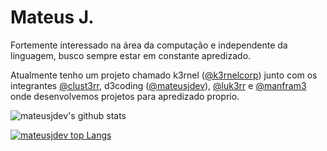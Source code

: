 # Mateus J.

Fortemente interessado na área da computação e independente da linguagem, busco sempre estar em constante apredizado.

Atualmente tenho um projeto chamado k3rnel (<a href="https://github.com/k3rnelcorp" target="_blank">@k3rnelcorp</a>) junto com os integrantes <a href="https://github.com/clust3rr" target="_blank">@clust3rr</a>, d3coding (<a href="https://github.com/mateusjdev" target="_blank">@mateusjdev</a>), <a href="https://github.com/luk3rr" target="_blank">@luk3rr</a> e <a href="https://github.com/manfram3" target="_blank">@manfram3</a> onde desenvolvemos projetos para apredizado proprio.

![mateusjdev's github stats](https://github-readme-stats.vercel.app/api?username=mateusjdev&hide=stars,issues&show_icons=true&locale=pt-br)

[![mateusjdev top Langs](https://github-readme-stats.vercel.app/api/top-langs/?username=mateusjdev&locale=pt-br&layout=compact)](https://github.com/mateusjdev/mateusjdev)
